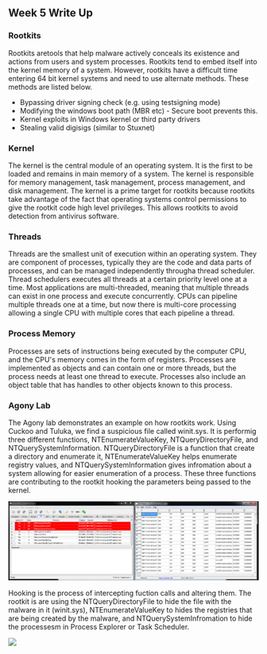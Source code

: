 ## Week 5 Write Up

### Rootkits
Rootkits aretools that help malware actively conceals its existence and actions from users and system processes.  Rootkits tend to embed itself into the kernel memory of a system.  However, rootkits have a difficult time entering 64 bit kernel systems and need to use alternate methods.  These methods are listed below.
* Bypassing driver signing check (e.g. using testsigning mode)
* Modifying the windows boot path (MBR etc) - Secure boot prevents this.
* Kernel exploits in Windows kernel or third party drivers
* Stealing valid digisigs (similar to Stuxnet)

### Kernel
The kernel is the central module of an operating system.  It is the first to be loaded and remains in main memory of a system.  The kernel is responsible for memory management, task management, process management, and disk management.  The kernel is a prime target for rootkits because rootkits take advantage of the fact that operating systems control permissions to give the rootkit code high level privileges.  This allows rootkits to avoid detection from antivirus software.

### Threads
Threads are the smallest unit of execution within an operating system.  They are component of processes, typically they are the code and data parts of processes, and can be managed independently througha thread scheduler.  Thread schedulers executes all threads at a certain priority level one at a time.  Most applications are multi-threaded, meaning that multiple threads can exist in one process and execute concurrently.  CPUs can pipeline multiple threads one at a time, but now there is multi-core processing allowing a single CPU with multiple cores that each pipeline a thread.

### Process Memory
Processes are sets of instructions being executed by the computer CPU, and the CPU's memory comes in the form of registers.  Processes are implemented as objects and can contain one or more threads, but the process needs at least one thread to execute.  Processes also include an object table that has handles to other objects known to this process.

### Agony Lab
The Agony lab demonstrates an example on how rootkits work.  Using Cuckoo and Tuluka, we find a suspicious file called winit.sys.  It is performig three different functions, NTEnumerateValueKey, NTQueryDirectoryFile, and NTQuerySystemInformation.  NTQueryDirectoryFile is a function that create a directory and enumerate it, NTEnumerateValueKey helps enumerate registry values, and NTQuerySystemInformation gives infromation about a system allowing for easier enumeration of a process.  These three functions are contributing to the rootkit hooking the parameters being passed to the kernel.

![](images/image1.PNG)

Hooking is the process of intercepting fuction calls and altering them.  The rootkit is are using the NTQueryDirectoryFile to hide the file with the malware in it (winit.sys), NTEnumerateValueKey to hides the registries that are being created by the malware, and NTQuerySystemInfromation to hide the processesm in Process Explorer or Task Scheduler.

![](images/image1.jpg)
